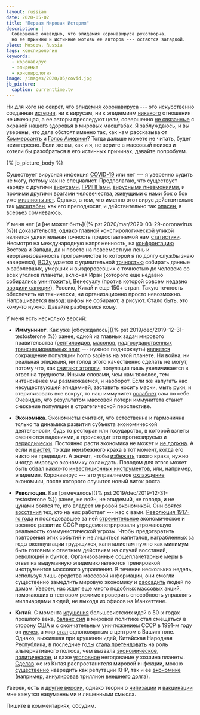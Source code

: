 ```yaml
---
layout: russian
date: 2020-05-02
title: "Первая Мировая Истерия"
description: |
  Совершенно очевидно, что эпидемия коронавируса рукотворна,
  но ее причины и истинные мотивы ее авторов --- остаются загадкой.
place: Moscow, Russia
tags: конспирология
keywords:
  - коронавирус
  - эпидемия
  - конспирология
image: /images/2020/05/covid.jpg
jb_picture:
  caption: currenttime.tv
---
```


Ни для кого не секрет, что
[эпидемия коронавируса](https://ru.wikipedia.org/wiki/%D0%9F%D0%B0%D0%BD%D0%B4%D0%B5%D0%BC%D0%B8%D1%8F_COVID-19)
--- это искусственно
созданная [истерия](https://hromadske.ua/ru/posts/isteriya-iz-za-malenkogo-grippa-prezident-brazilii-zayavil-chto-lyudyam-govoryat-nepravdu-ob-opasnostyah-koronavirusa),
ни к вирусам, ни к эпидемиям [никакого](https://www.klerk.ru/blogs/turov/496842/) отношения
не имеющая, а ее авторы преследуют цели, совершенно
[не связанные](https://www.youtube.com/watch?v=9xvfevwDe2Q) с
охраной нашего здоровья в мировых масштабах. Я заблуждаюсь, и вы уверены,
что дела обстоят именно так, как нам рассказывают
[Коммерсантъ](https://www.kommersant.ru/theme/3304)
и
[Голос Америки](https://www.golos-ameriki.ru/p/7298.html)?
Тогда дальше можете не читать, будет неинтересно. Если же вы,
как и я, не верите в массовый психоз и хотели бы разобраться в его
истинных причинах, давайте попробуем.

<!--more-->

{% jb_picture_body %}

Существует вирусная инфекция [COVID-19](https://ru.wikipedia.org/wiki/COVID-19)
или нет --- я уверенно судить не могу,
потому как не специалист. Предполагаю, что существует наряду с другими
[вирусами](https://ru.wikipedia.org/wiki/%D0%9C%D0%B5%D1%82%D0%B0%D0%BF%D0%BD%D0%B5%D0%B2%D0%BC%D0%BE%D0%B2%D0%B8%D1%80%D1%83%D1%81_%D1%87%D0%B5%D0%BB%D0%BE%D0%B2%D0%B5%D0%BA%D0%B0),
[ГРИППами](https://ru.wikipedia.org/wiki/%D0%93%D1%80%D0%B8%D0%BF%D0%BF),
[вирусными пневмониями](https://ru.wikipedia.org/wiki/%D0%92%D0%B8%D1%80%D1%83%D1%81%D0%BD%D0%B0%D1%8F_%D0%BF%D0%BD%D0%B5%D0%B2%D0%BC%D0%BE%D0%BD%D0%B8%D1%8F),
и прочими другими врагами человечества, живущими с нами бок о бок
уже [миллионы лет](https://ru.wikipedia.org/wiki/%D0%AD%D0%B2%D0%BE%D0%BB%D1%8E%D1%86%D0%B8%D1%8F_%D0%B2%D0%B8%D1%80%D1%83%D1%81%D0%BE%D0%B2).
Однако, в том, что именно этот вирус действительно так
[масштабен](https://www.bbc.com/russian/features-51362192), как его
преподносят, и действительно так
[опасен](https://ria.ru/20200319/1568742369.html), я всерьез сомневаюсь.

У меня нет (и [не может быть]({% pst 2020/mar/2020-03-29-coronavirus %}))
доказательств, однако главной конспирологической
уликой является удивительная точность предоставляемой нам
[статистики](https://fakty.com.ua/ru/svit/20200502-karta-poshyrennya-koronavirusu-onlajn-statystyka/).
Несмотря на международную напряженность, на
[конфронтацию](https://ru.wikipedia.org/wiki/%D0%93%D1%80%D0%B0%D0%B6%D0%B4%D0%B0%D0%BD%D1%81%D0%BA%D0%B0%D1%8F_%D0%B2%D0%BE%D0%B9%D0%BD%D0%B0_%D0%B2_%D0%A1%D0%B8%D1%80%D0%B8%D0%B8)
Востока и Запада,
да и просто на повсеместную лень и неорганизованность программистов
(о которой я по долгу службы знаю наверняка),
[ВОЗу](https://www.who.int/ru) удается с удивительной
[точностью](https://www.rbc.ru/society/02/05/2020/5e2fe9459a79479d102bada6)
собирать данные о заболевших, умерших и выздоровевших с точностью
до человека со всех уголков планеты, включая Иран (которого еще недавно
[собирались уничтожить](https://www.pravda.com.ua/rus/news/2019/05/20/7215503/)),
Венесуэлу (против которой совсем недавно [вводили санкции](https://www.bbc.com/russian/news-47039100)),
Россию, Китай и еще 150+ стран.
Такую точность обеспечить ни технически, ни организационно
просто невозможно. Напрашивается вывод: цифры не собирают, а рисуют.
Стало быть, это кому-то нужно. Давайте разберемся кому.

У меня есть несколько версий:

  * **Иммунинет**.
    Как уже [обсуждалось]({% pst 2019/dec/2019-12-31-testosterone %})
    ранее, одной из главных задач мирового правительства
    ([рептилоидов](https://ru.wikipedia.org/wiki/%D0%A0%D0%B5%D0%BF%D1%82%D0%B8%D0%BB%D0%BE%D0%B8%D0%B4%D1%8B),
    [масонов](https://ru.wikipedia.org/wiki/%D0%9C%D0%B0%D1%81%D0%BE%D0%BD%D1%81%D1%82%D0%B2%D0%BE),
    [надгосударственных транснациональных элит](https://cyberleninka.ru/article/n/transnatsionalnaya-elita-kontseptualizatsiya-ponyatiya/viewer)
    --- нужное подчеркнуть)
    [является](https://historiosophy.ru/sokrashhenie-chislennosti-naseleniya-zemli-cel-globalnoj-demograficheskoj-politiki/)
    сокращение популяции homo sapiens на этой планете. Ни война,
    ни реальная эпидемия, ни голод этого качественно сделать не могут,
    потому что, как [считают этологи](https://ru.wikipedia.org/wiki/%D0%9A%D1%8D%D0%BB%D1%85%D1%83%D0%BD,_%D0%94%D0%B6%D0%BE%D0%BD_%28%D1%8D%D1%82%D0%BE%D0%BB%D0%BE%D0%B3%29),
    популяция лишь увеличивается в ответ
    на трудности. Иными словами, чем нам тяжелее, тем интенсивнее мы
    размножаемся, и наоборот. Если же напугать нас несуществующей эпидемией,
    заставить носить маски, мыть руки, и стерилизовать все вокруг, то
    наш иммунитет [ослабнет](https://golos.ua/i/747090) сам по себе. Очевидно, что результатом
    массовой потери иммунитета станет снижение популяции в стратегической
    перспективе.

  * **Экономика**.
    Экономисты считают, что естественна и гармонична только та динамика развития
    субъекта экономической деятельности, будь то ресторан или государство,
    в которой взлеты сменяются падениями, а происходит это
    прогнозируемо и [периодически](https://ru.wikipedia.org/wiki/%D0%AD%D0%BA%D0%BE%D0%BD%D0%BE%D0%BC%D0%B8%D1%87%D0%B5%D1%81%D0%BA%D0%B8%D0%B5_%D1%86%D0%B8%D0%BA%D0%BB%D1%8B).
    Постоянно расти экономика не может и [не должна](https://theoryandpractice.ru/posts/17485-ne-rabotat-i-ne-pokupat-kak-spasti-planetu-zamedliv-ekonomicheskiy-rost).
    А если и [растет](http://www.ng.ru/economics/2018-12-20/4_7470_peregrev.html),
    то жди неизбежного краха в тот момент, когда его никто
    не предвидит. А значит, чтобы
    [избежать](https://www.seb.ee/ru/forum/ekonomicheskaya-sreda/silnyy-ekonomicheskiy-rost-eto-horosho-no-stoit-zadumatsya-i-o)
    такого краха, нужно иногда мировую
    экономику охлаждать. Поводом для этого может быть обвал
    каких-то [инвестиционных инструментов](https://ru.wikipedia.org/wiki/%D0%A4%D0%B8%D0%BD%D0%B0%D0%BD%D1%81%D0%BE%D0%B2%D1%8B%D0%B9_%D0%BA%D1%80%D0%B8%D0%B7%D0%B8%D1%81_2007%E2%80%942008_%D0%B3%D0%BE%D0%B4%D0%BE%D0%B2),
    или, например, эпидемия.
    Коронавирус --- это управляемое [охлаждение](https://www.newsru.com/finance/15apr2020/economicusa.html)
    экономики, после которого случится новый виток роста.

  * **Революция**.
    Как [отмечалось]({% pst 2019/dec/2019-12-31-testosterone %}) ранее, не войн,
    не эпидемий, не голода, и не цунами боятся те, кто владеет мировой
    экономикой. Они боятся
    [восстания](https://ru.wikipedia.org/wiki/%D0%9A%D0%BB%D0%B0%D1%81%D1%81%D0%BE%D0%B2%D0%B0%D1%8F_%D0%B1%D0%BE%D1%80%D1%8C%D0%B1%D0%B0)
    тех, кто на них работает --- нас с вами.
    [Революция 1917-го года](https://ru.wikipedia.org/wiki/%D0%A0%D0%B5%D0%B2%D0%BE%D0%BB%D1%8E%D1%86%D0%B8%D1%8F_1917_%D0%B3%D0%BE%D0%B4%D0%B0_%D0%B2_%D0%A0%D0%BE%D1%81%D1%81%D0%B8%D0%B8)
    и последовавшее за ней
    [стремительное](https://histrf.ru/biblioteka/b/etapy-razvitiia-sovietskogho-soiuza) экономическое
    и военное развитие СССР продемонстрировали угрожающую реальность коммунистической угрозы.
    Чтобы предотвратить повторения этих событий и не лишиться капиталов,
    награбленных за годы эксплуатации трудящихся, капиталистам нужно как
    минимум быть готовым к ответным действиям на случай восстаний, революций
    и бунтов. Организованные общепланетарные меры
    в ответ на выдуманную эпидемию являются тренировкой инструментов массового
    управления. В течение нескольких недель, используя лишь средства массовой
    информации, они смогли существенно замедлить мировую экономику и
    [рассадить](https://meduza.io/short/2020/03/30/lyudey-po-vsemu-miru-prizyvayut-ostavatsya-doma-skolko-chelovek-nahodyatsya-v-izolyatsii)
    людей по домам. Уверен, нас ждет еще много подобных массовых акций, помогающих
    в тестовом режиме проверить способность управлять миллиардами людей,
    не выходя из офисов на Манхеттене.

  * **Китай**.
    С момента [крушения](https://republic.ru/posts/89793)
    большевистских идей в 50-х годах прошлого века,
    [баланс сил](https://ru.wikipedia.org/wiki/%D0%91%D0%B0%D0%BB%D0%B0%D0%BD%D1%81_%D1%81%D0%B8%D0%BB_%28%D0%B3%D0%B5%D0%BE%D0%BF%D0%BE%D0%BB%D0%B8%D1%82%D0%B8%D0%BA%D0%B0%29)
    в мировой политике стал смещаться в сторону США и с окончательным
    уничтожением СССР в 1991-м году он [исчез](https://ru.wikipedia.org/wiki/%D0%A0%D0%B0%D1%81%D0%BF%D0%B0%D0%B4_%D0%A1%D0%A1%D0%A1%D0%A0),
    а мир [стал](https://www.n-kurs.ru/spravka/1011/) однополярным с центром
    в Вашингтоне. Однако, выжившая при крушении идей, Китайская Народная Республика,
    в последние годы [стала претендовать](https://tass.ru/politika/7380485)
    на роль альтернативного полюса, чем
    вызвала
    [экономическое](https://www.pravda.com.ua/rus/news/2020/02/26/7241690/),
    [политическое](https://www.dw.com/ru/%D0%BA%D0%B8%D1%82%D0%B0%D0%B9-%D0%B2%D0%B2%D0%BE%D0%B4%D0%B8%D1%82-%D1%81%D0%B0%D0%BD%D0%BA%D1%86%D0%B8%D0%B8-%D0%BF%D1%80%D0%BE%D1%82%D0%B8%D0%B2-%D1%81%D1%88%D0%B0-%D0%B8%D0%B7-%D0%B7%D0%B0-%D0%B3%D0%BE%D0%BD%D0%BA%D0%BE%D0%BD%D0%B3%D0%B0/a-51496715),
    и даже
    [уголовное](https://www.bbc.com/ukrainian/news-russian-46465492) негодование у хозяина
    планеты. [Сделав](https://www.golos-ameriki.ru/a/trump-warns-china-coronavirus-outbreak-possible-consequences/5378798.html)
    же из Китая распростанителя мировой инфекции, можно
    [существенно](https://korrespondent.net/world/4223863-ssha-hotoviat-protyv-kytaia-sanktsyy-za-COVID-19-smy)
    навредить как репутации КНР, так и ее
    [экономике](https://www.newsru.com/finance/17apr2020/china_vvp.html)
    (например, [аннулировав](https://strana.ua/news/260685-koronavirus-v-mire-v-ssha-vystavili-isk-kitaju-na-1-2-trilliona-dollarov.html) триллион
    [внешнего долга](https://ru.wikipedia.org/wiki/%D0%93%D0%BE%D1%81%D1%83%D0%B4%D0%B0%D1%80%D1%81%D1%82%D0%B2%D0%B5%D0%BD%D0%BD%D1%8B%D0%B9_%D0%B4%D0%BE%D0%BB%D0%B3_%D0%A1%D0%A8%D0%90)).

Уверен, есть и [другие версии](https://vesti.ua/mir/kokain-i-satanisty-demokraty-pochemu-koronavirus-schitayut-teoriej-zagovora),
однако теории о
[чипизации](https://www.ntv.ru/novosti/2325643/) и
[вакцинации](https://lenta.ru/columns/2010/03/18/vaccine/)
мне кажутся надуманными и лишенными смысла.

Пишите в комментариях, обсудим.

